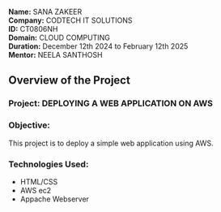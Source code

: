 **Name:** SANA ZAKEER  
**Company:** CODTECH IT SOLUTIONS  
**ID:** CT0806NH  
**Domain:** CLOUD COMPUTING  
**Duration:** December 12th 2024 to February 12th 2025  
**Mentor:** NEELA SANTHOSH


## Overview of the Project

### Project: DEPLOYING A WEB APPLICATION ON AWS

### Objective:  
This project is to deploy a simple web application using AWS.  

### Technologies Used:  
- HTML/CSS
- AWS ec2  
- Appache Webserver  
